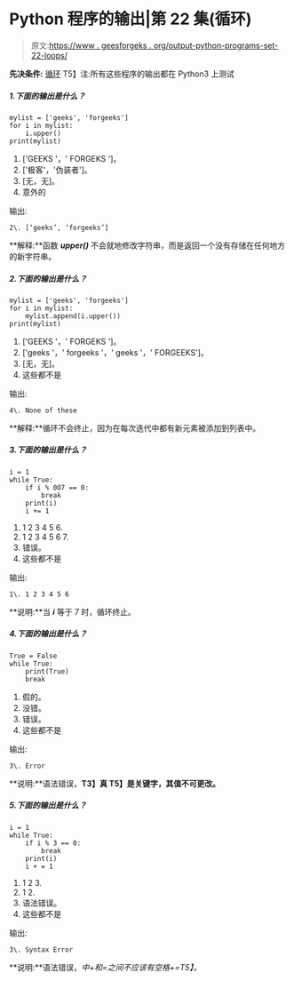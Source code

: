 # Python 程序的输出|第 22 集(循环)

> 原文:[https://www . geesforgeks . org/output-python-programs-set-22-loops/](https://www.geeksforgeeks.org/output-python-programs-set-22-loops/)

**先决条件:** [循环](https://www.geeksforgeeks.org/loops-in-python/)
T5】注:所有这些程序的输出都在 Python3 上测试

##### 1.下面的输出是什么？

```
mylist = ['geeks', 'forgeeks']
for i in mylist:
    i.upper()
print(mylist)
```

1.  ['GEEKS '，' FORGEKS ']。
2.  ['极客'，'伪装者']。
3.  [无，无]。
4.  意外的

输出:

```
2\. [‘geeks’, ‘forgeeks’]

```

**解释:**函数 ***upper()*** 不会就地修改字符串，而是返回一个没有存储在任何地方的新字符串。

##### 2.下面的输出是什么？

```
mylist = ['geeks', 'forgeeks']
for i in mylist:
    mylist.append(i.upper())
print(mylist)
```

1.  ['GEEKS '，' FORGEKS ']。
2.  ['geeks '，' forgeeks '，' geeks '，' FORGEEKS']。
3.  [无，无]。
4.  这些都不是

输出:

```
4\. None of these

```

**解释:**循环不会终止，因为在每次迭代中都有新元素被添加到列表中。

##### 3.下面的输出是什么？

```
i = 1
while True:
    if i % 0O7 == 0:
        break
    print(i)
    i += 1
```

1.  1 2 3 4 5 6.
2.  1 2 3 4 5 6 7.
3.  错误。
4.  这些都不是

输出:

```
1\. 1 2 3 4 5 6

```

**说明:**当 ***i*** 等于 7 时，循环终止。

##### 4.下面的输出是什么？

```
True = False
while True:
    print(True)
    break
```

1.  假的。
2.  没错。
3.  错误。
4.  这些都不是

输出:

```
3\. Error

```

**说明:**语法错误，**T3】真 T5】是关键字，其值不可更改。**

##### 5.下面的输出是什么？

```
i = 1
while True:
    if i % 3 == 0:
        break
    print(i)
    i + = 1
```

1.  1 2 3.
2.  1 2.
3.  语法错误。
4.  这些都不是

输出:

```
3\. Syntax Error

```

**说明:**语法错误，**中+和=之间不应该有空格*+=*T5】。**